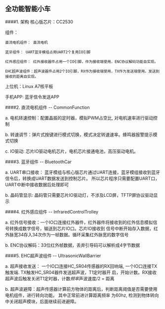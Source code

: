## 全功能智能小车
####1. 架构
核心版芯片：CC2530

组件：

    直流电机组件： 直流电机
    
    蓝牙组件： UART蓝牙模组占用UART2个复用IO引脚
    
    红外感应组件： 红外接收器件占用一个IO引脚，作为接收端使用，ENC协议解码功能自实现。
    
    EHC超声波组件：超声波器件占用2个IO引脚，RX作为接收端使用，TX作为发送端使用。发送到接收的距离自实现。

上位机：Linux A7核平板

手机APP: 蓝牙信令发送APP

####2. 直流电机组件 -- CommonFunction

a. 电机转速控制：配置晶振的定时器，模拟PWM占空比, 对电机速率进行驱动控制

b. 转速调节：弹片式按键进行模式切换，模式决定转速速率。蜂鸣器报警提示模式切换

c. IO驱动: 芯片IO驱动电机芯片，电机芯片接通电池，高压驱动电机。

####3. 蓝牙组件  -- BluetoothCar

a. UART串口接收： 蓝牙模组与核心版芯片通过UART连接，蓝牙模组接收到蓝牙信令后，转换成UART数据发送到控制芯片。
所以芯片程序只需要配置UART口，UART中断中接收数据后处理即可

b. 晶码管显示: 晶码管只需要芯片IO驱动灯，不涉及LCD屏，TFTP屏协议驱动显示

####4. 红外感应组件  -- InfraredControlTrolley

a. 红外信号接收：一个IO口连接红外器件，红外器件将接收到的红外信息模拟信号转换成数字信号，输送到芯片IO口。芯片IO接收到
信号中断开始存入数据，红外脉宽34存入34次作为一帧数据。循环采集红外脉宽的数字信号

b. ENC协议解码：33位红外帧数据，丢弃引导码可以解析成4字节数据

####5. EHC超声波组件    -- UltrasonicWallBarrier

a. 超声接收发送： 一个IO口连接HC_SR04传感器的RX回响端, 一个IO口连接TX触发端. TX触发HC_SR04器件发送超声波，T1定时器开
启，开始计数。RX接收超声波后触发关闭T1定时器，计数*频率*声波速度/2 = 距离

b. 超声波避障：超声传感器计算前方物体的距离后，判断距离阈值是否需要使用电机组件，进行转向功能。 其中正常前进计算距离频率
为60hz, 检测到物体转向中关闭超声模块，后面继续前进避障。
